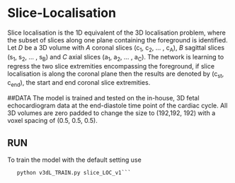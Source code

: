 # Slice-Localisation
 Slice localisation is the 1D equivalent of the 3D localisation problem, where the subset of slices along one plane containing the foreground is identified.
 Let _D_ be a 3D volume with _A_ coronal slices (c<sub>1</sub>, c<sub>2</sub>, ... , c<sub>A</sub>), _B_ sagittal slices (s<sub>1</sub>, s<sub>2</sub>, ... , s<sub>B</sub>) and _C_ axial slices (a<sub>1</sub>, a<sub>2</sub>, ... , a<sub>C</sub>). The network is learning to regress the two slice extremities encompassing the foreground, if slice localisation is along the coronal plane then the results are denoted by (c<sub>st</sub>, c<sub>end</sub>), the start and end coronal slice extremities.

 ##DATA
 The model is trained and tested on the in-house, 3D fetal echocardiogram data at the end-diastole time point of the cardiac cycle. All 3D volumes are zero padded to change the size to (192,192, 192) with a voxel spacing of (0.5, 0.5, 0.5).

## RUN
To train the model with the default setting use 
```python v3dL_TRAIN.py <any name to distinguish the model>
   python v3dL_TRAIN.py slice_LOC_v1```
